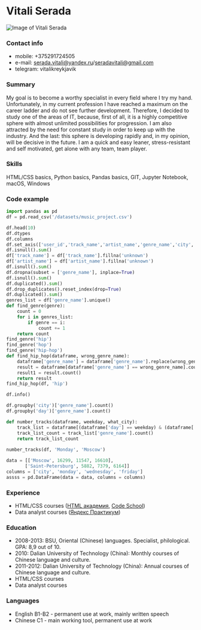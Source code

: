# Vitali Serada
![Image of Vitali Serada](https://sun9-68.userapi.com/impg/c857424/v857424987/12a7a5/7u2VAnY_FUo.jpg?size=400x0&quality=90&sign=c325b88989e831245e712ee3e444a950)
### Contact info
* mobile: +375291724505 
* e-mail: serada.vitali@yandex.ru/seradavitali@gmail.com 
* telegram: vitalikreykjavik 

### Summary
My goal is to become a worthy specialist in every field where I try my hand. Unfortunately, in my current profession I have reached a maximum on the career ladder and do not see further development. Therefore, I decided to study one of the areas of IT, because, first of all, it is a highly competitive sphere with almost unlimited possibilities for progression. I am also attracted by the need for constant study in order to keep up with the industry. And the last: this sphere is developing rapidly and, in my opinion, will be decisive in the future.
I am a quick and easy leaner, stress-resistant and self motivated, get alone with any team, team player. 

### Skills
HTML/CSS basics, Python basics, Pandas basics, GIT, Jupyter Notebook, macOS, Windows

### Code example
```python
import pandas as pd
df = pd.read_csv('/datasets/music_project.csv')

df.head(10)
df.dtypes
df.columns
df.set_axis(['user_id','track_name','artist_name','genre_name','city','time','day'], axis='columns', inplace=True)
df.isnull().sum()
df['track_name'] = df['track_name'].fillna('unknown')
df['artist_name'] = df['artist_name'].fillna('unknown')
df.isnull().sum()
df.dropna(subset = ['genre_name'], inplace=True)
df.isnull().sum()
df.duplicated().sum()
df.drop_duplicates().reset_index(drop=True)
df.duplicated().sum()
genres_list = df['genre_name'].unique()
def find_genre(genre):
    count = 0
    for i in genres_list:
        if genre == i:
            count += 1
    return count
find_genre('hip')
find_genre('hop')
find_genre('hip-hop')
def find_hip_hop(dataframe, wrong_genre_name):
    dataframe['genre_name'] = dataframe['genre_name'].replace(wrong_genre_name, 'hiphop')
    result = dataframe[dataframe['genre_name'] == wrong_genre_name].count()
    result1 = result.count()
    return result
find_hip_hop(df, 'hip')

df.info()

df.groupby('city')['genre_name'].count()
df.groupby('day')['genre_name'].count()

def number_tracks(dataframe, weekday, what_city):
    track_list = dataframe[(dataframe['day'] == weekday) & (dataframe['city'] == what_city) ]
    track_list_count = track_list['genre_name'].count()
    return track_list_count
    
number_tracks(df, 'Monday', 'Moscow')

data = [['Moscow', 16299, 11547, 16610],
       ['Saint-Petersburg', 5882, 7379, 6164]]
columns = ['city', 'monday', 'wednesday', 'friday']
assss = pd.DataFrame(data = data, columns = columns)
```

### Experience
* HTML/CSS courses ([HTML академия](http://htmlacademy.ru), [Code School](http://codeschool.com))
* Data analyst courses ([Яндекс Практикум](http://praktikum.yandex.ru))

### Education
* 2008-2013: BSU, Oriental (Chinese) languages. Specialist, philological. GPA: 8,9 out of 10.
* 2010: Dalian University of Technology (China): Monthly courses of Chinese language and culture.
* 2011-2012: Dalian University of Technology (China): Annual courses of Chinese language and culture.
* HTML/CSS courses
* Data analyst courses  

### Languages 
* English B1-B2 - permanent use at work, mainly written speech
* Chinese C1 - main working tool, permanent use at work